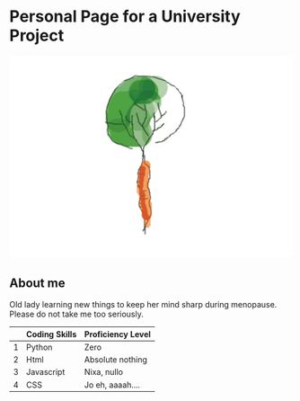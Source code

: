 #  Personal Page for a University Project

<picture>
 <source media="(prefers-color-scheme: dark)" srcset="ruebenbaum.jpg">
 <source media="(prefers-color-scheme: light)" srcset="karottenbaum.jpg">
 <img alt="Ein Baum waechst aus einem Gemuese" src="karottenbaum.jpg">
</picture>

## About me

Old lady learning new things to keep her mind sharp during menopause.
Please do not take me too seriously.

|      | Coding Skills  | Proficiency Level |
| --- | --- | --- |
|     1| Python         | Zero              |
|     2| Html           | Absolute nothing  |
|     3| Javascript     | Nixa, nullo       |
|     4| CSS            | Jo eh, aaaah....  |
